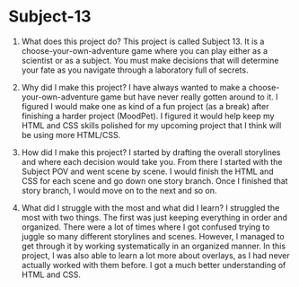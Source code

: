 # Subject-13

1. What does this project do? This project is called Subject 13. It is a choose-your-own-adventure game where you can play either as a scientist or as a subject. You must make decisions that will determine your fate as you navigate through a laboratory full of secrets.

2. Why did I make this project? I have always wanted to make a choose-your-own-adventure game but have never really gotten around to it. I figured I would make one as kind of a fun project (as a break) after finishing a harder project (MoodPet). I figured it would help keep my HTML and CSS skills polished for my upcoming project that I think will be using more HTML/CSS.

3. How did I make this project? I started by drafting the overall storylines and where each decision would take you. From there I started with the Subject POV and went scene by scene. I would finish the HTML and CSS for each scene and go down one story branch. Once I finished that story branch, I would move on to the next and so on.

4. What did I struggle with the most and what did I learn? I struggled the most with two things. The first was just keeping everything in order and organized. There were a lot of times where I got confused trying to juggle so many different storylines and scenes. However, I managed to get through it by working systematically in an organized manner. In this project, I was also able to learn a lot more about overlays, as I had never actually worked with them before. I got a much better understanding of HTML and CSS.